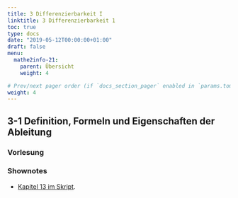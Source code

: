 ```yaml
---
title: 3 Differenzierbarkeit I
linktitle: 3 Differenzierbarkeit 1
toc: true
type: docs
date: "2019-05-12T00:00:00+01:00"
draft: false
menu:
  mathe2info-21:
    parent: Übersicht
    weight: 4

# Prev/next pager order (if `docs_section_pager` enabled in `params.toml`)
weight: 4
---
```


## 3-1 Definition, Formeln und Eigenschaften der Ableitung

### Vorlesung
<div id="pc-lecture-3-1"></div>

### Shownotes

 * [Kapitel 13 im Skript](https://paperhive.org/documents/items/lsDNlcIGTmHL?a=s:g-oDubhB-YNp).

<!--
## 3-2 H&ouml;here Ableitungen, Konvex-Konkav, Extrema

Neuer Link: https://paperhive.org/documents/items/lsDNlcIGTmHL?a=s:ysTmELNZiYOb

### Vorlesung
<div id="pc-lecture-3-2"></div>

### Shownotes

 * [Kapitel 13 im Skript](https://paperhive.org/documents/items/Q5_T1IK-vd5c?a=d:awB2Fyf8OReB).

### Illustrierte Beispiele

[das ganze als PNG](../files/3-2-bspx.png)


{{< youtube DkAGMGCSvw4 >}}

{{< youtube QNsfdKN1NqM >}}

## Wrapup Differenzierbarkeit

{{< youtube QFlv5SBfQ6w >}}
-->
